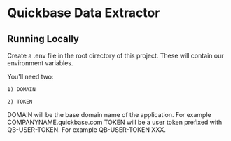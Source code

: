 # Quickbase Data Extractor

## Running Locally

Create a .env file in the root directory of this project. These will contain our environment variables.

You'll need two:

    1) DOMAIN

    2) TOKEN

DOMAIN will be the base domain name of the application. For example COMPANYNAME.quickbase.com
TOKEN will be a user token prefixed with QB-USER-TOKEN. For example QB-USER-TOKEN XXX.

